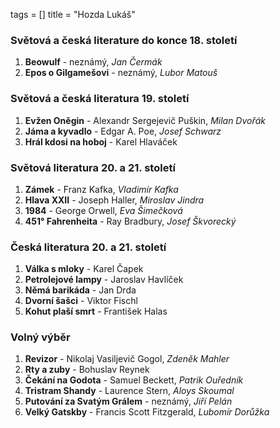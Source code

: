 tags = []
title = "Hozda Lukáš"

### Světová a česká literature do konce 18. století
1. __Beowulf__ - neznámý, _Jan Čermák_
0. __Epos o Gilgamešovi__ - neznámý, _Lubor Matouš_

### Světová a česká literatura 19. století
1. __Evžen Oněgin__ - Alexandr Sergejevič Puškin, _Milan Dvořák_
0. __Jáma a kyvadlo__ - Edgar A. Poe, _Josef Schwarz_
0. __Hrál kdosi na hoboj__ - Karel Hlaváček

### Světová literatura 20. a 21. století
1. __Zámek__ - Franz Kafka, _Vladimír Kafka_
0. __Hlava XXII__ - Joseph Haller, _Miroslav Jindra_
0. __1984__ - George Orwell, _Eva Šimečková_
0. __451° Fahrenheita__ - Ray Bradbury, _Josef Škvorecký_

### Česká literatura 20. a 21. století
1. __Válka s mloky__ - Karel Čapek
0. __Petrolejové lampy__ - Jaroslav Havlíček
0. __Němá barikáda__ - Jan Drda
0. __Dvorní šašci__ - Viktor Fischl
0. __Kohut plaší smrt__ - František Halas

### Volný výběr
1. __Revizor__ - Nikolaj Vasiljevič Gogol, _Zdeněk Mahler_
0. __Rty a zuby__ - Bohuslav Reynek
0. __Čekání na Godota__ - Samuel Beckett, _Patrik Ouředník_
0. __Tristram Shandy__ - Laurence Stern, _Aloys Skoumal_
0. __Putování za Svatým Grálem__ - neznámý, _Jiří Pelán_
0. __Velký Gatskby__ - Francis Scott Fitzgerald, _Lubomír Dorůžka_
